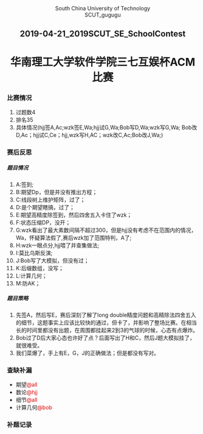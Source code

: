 <center> South China University of Technology </center>

<center> SCUT_gugugu </center>

<center><h2> 2019-04-21_2019SCUT_SE_SchoolContest </h2> </center>

<center><h1>华南理工大学软件学院三七互娱杯ACM比赛</h1> </center>

 

### 比赛情况

1. 过题数4
2. 排名35
3. 具体情况(hjj签A,Ac;wzk签E,Wa;hjj试G,Wa;Bob写D,Wa;wzk写G,Wa; Bob改D,Ac；hjj试C,Ce；hjj,wzk写H,AC；wzk改C,Ac;Bob改J,Wa;)

### 赛后反思

##### 题目情况

1. A:签到;
2. B:期望Dp，但是并没有推出方程；
3. C:线段树上维护矩阵，过了；
4. D:是个期望瞎搞，过了；
5. E:期望高精度除签到，然后四舍五入卡住了wzk；
6. F:状态压缩DP，没开；
7. G:wzk看出了最大素数间隔不超过300，但是hjj没有考虑不在范围内的情况，Wa，怀疑算法假了,赛后wzk加了范围特判，A了;
8. H:wzk一眼点分,hjj喂了并查集做法;
9. I:莫比乌斯反演;
10. J:Bob写了大模拟，但没有过；
11. K:后缀数组，没写；
12. L:计算几何；
13. M:防AK；

##### 题目策略
1. 先签A，然后写E，赛后深刻了解了long double精度问题和高精除法四舍五入的细节，这题事实上应该比较快的通过，但卡了，并影响了整场比赛。在相当长的时间里都没有出题，在周围都挂起来2到3的气球的时候，心态有点爆炸。
2. Bob过了D后大家心态也许好了点？后面写出了H和C，然后J题大模拟挂了，就很难受。
3. 我们菜爆了，手上有E，G，J的正确做法；但是都没有写对。

### 查缺补漏

+ 期望<font color="#dd0000">@all</font>
+ 数论<font color="#dd0000">@hjj</font>
+ 细节<font color="#dd0000">@all</font>
+ 计算几何<font color="#dd0000">@bob</font>
### 补题记录 
